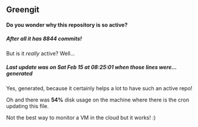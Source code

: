 ## Greengit

#### Do you wonder why this repository is so active?

##### After all it has 8844 commits!

But is it *really* active? Well...

##### Last update was on Sat Feb 15 at 08:25:01 when those lines were... generated

Yes, generated, because it certainly helps a lot to have such an active repo!

Oh and there was **54%** disk usage on the machine
where there is the cron updating this file.

Not the best way to monitor a VM in the cloud but it works! :)
